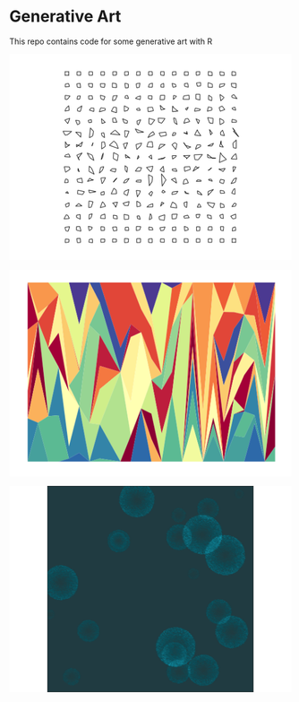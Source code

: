 # Generative Art


This repo contains code for some generative art with R


![squares](https://github.com/apoorvasrinivasan26/generative_art/blob/master/squares.png)

![triangles](https://github.com/apoorvasrinivasan26/generative_art/blob/master/triangles.png)

![circles](https://github.com/apoorvasrinivasan26/generative_art/blob/master/circles.png)
